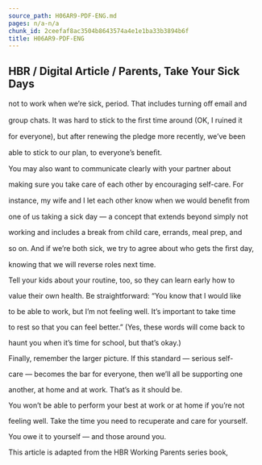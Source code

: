 ```yaml
---
source_path: H06AR9-PDF-ENG.md
pages: n/a-n/a
chunk_id: 2ceefaf8ac3504b8643574a4e1e1ba33b3894b6f
title: H06AR9-PDF-ENG
---
```

## HBR / Digital Article / Parents, Take Your Sick Days

not to work when we’re sick, period. That includes turning oﬀ email and

group chats. It was hard to stick to the ﬁrst time around (OK, I ruined it

for everyone), but after renewing the pledge more recently, we’ve been

able to stick to our plan, to everyone’s beneﬁt.

You may also want to communicate clearly with your partner about

making sure you take care of each other by encouraging self-care. For

instance, my wife and I let each other know when we would beneﬁt from

one of us taking a sick day — a concept that extends beyond simply not

working and includes a break from child care, errands, meal prep, and

so on. And if we’re both sick, we try to agree about who gets the ﬁrst day,

knowing that we will reverse roles next time.

Tell your kids about your routine, too, so they can learn early how to

value their own health. Be straightforward: “You know that I would like

to be able to work, but I’m not feeling well. It’s important to take time

to rest so that you can feel better.” (Yes, these words will come back to

haunt you when it’s time for school, but that’s okay.)

Finally, remember the larger picture. If this standard — serious self-

care — becomes the bar for everyone, then we’ll all be supporting one

another, at home and at work. That’s as it should be.

You won’t be able to perform your best at work or at home if you’re not

feeling well. Take the time you need to recuperate and care for yourself.

You owe it to yourself — and those around you.

This article is adapted from the HBR Working Parents series book,
